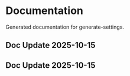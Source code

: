 # Documentation

Generated documentation for generate-settings.

## Doc Update 2025-10-15

## Doc Update 2025-10-15
